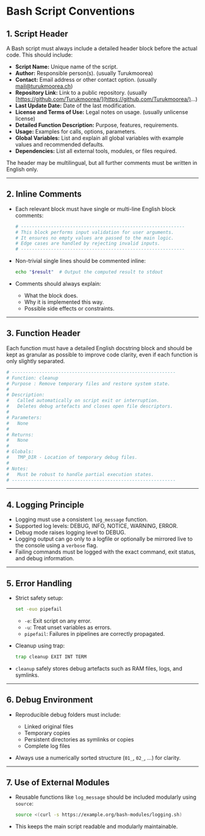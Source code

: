 # Bash Script Conventions

## 1. Script Header

A Bash script must always include a detailed header block before the actual code. This should include:

* **Script Name:** Unique name of the script.
* **Author:** Responsible person(s). (usually Turukmoorea)
* **Contact:** Email address or other contact option. (usually [mail@turukmoorea.ch](mailto:mail@turukmoorea.ch))
* **Repository Link:** Link to a public repository. (usually [https://github.com/Turukmoorea/](https://github.com/Turukmoorea/)...)
* **Last Update Date:** Date of the last modification.
* **License and Terms of Use:** Legal notes on usage. (usually unlicense license)
* **Detailed Function Description:** Purpose, features, requirements.
* **Usage:** Examples for calls, options, parameters.
* **Global Variables:** List and explain all global variables with example values and recommended defaults.
* **Dependencies:** List all external tools, modules, or files required.

The header may be multilingual, but all further comments must be written in English only.

---

## 2. Inline Comments

* Each relevant block must have single or multi-line English block comments:

  ```bash
  # ------------------------------------------------------------
  # This block performs input validation for user arguments.
  # It ensures no empty values are passed to the main logic.
  # Edge cases are handled by rejecting invalid inputs.
  # ------------------------------------------------------------
  ```

* Non-trivial single lines should be commented inline:

  ```bash
  echo "$result"  # Output the computed result to stdout
  ```

* Comments should always explain:

  * What the block does.
  * Why it is implemented this way.
  * Possible side effects or constraints.

---

## 3. Function Header

Each function must have a detailed English docstring block and should be kept as granular as possible to improve code clarity, even if each function is only slightly separated.

```bash
# ------------------------------------------------------------
# Function: cleanup
# Purpose : Remove temporary files and restore system state.
#
# Description:
#   Called automatically on script exit or interruption.
#   Deletes debug artefacts and closes open file descriptors.
#
# Parameters:
#   None
#
# Returns:
#   None
#
# Globals:
#   TMP_DIR - Location of temporary debug files.
#
# Notes:
#   Must be robust to handle partial execution states.
# ------------------------------------------------------------
```

---

## 4. Logging Principle

* Logging must use a consistent `log_message` function.
* Supported log levels: DEBUG, INFO, NOTICE, WARNING, ERROR.
* Debug mode raises logging level to DEBUG.
* Logging output can go only to a logfile or optionally be mirrored live to the console using a `verbose` flag.
* Failing commands must be logged with the exact command, exit status, and debug information.

---

## 5. Error Handling

* Strict safety setup:

  ```bash
  set -euo pipefail
  ```

  * `-e`: Exit script on any error.
  * `-u`: Treat unset variables as errors.
  * `pipefail`: Failures in pipelines are correctly propagated.

* Cleanup using trap:

  ```bash
  trap cleanup EXIT INT TERM
  ```

* `cleanup` safely stores debug artefacts such as RAM files, logs, and symlinks.

---

## 6. Debug Environment

* Reproducible debug folders must include:

  * Linked original files
  * Temporary copies
  * Persistent directories as symlinks or copies
  * Complete log files

* Always use a numerically sorted structure (`01_`, `02_`, ...) for clarity.

---

## 7. Use of External Modules

* Reusable functions like `log_message` should be included modularly using `source`:

  ```bash
  source <(curl -s https://example.org/bash-modules/logging.sh)
  ```

* This keeps the main script readable and modularly maintainable.

